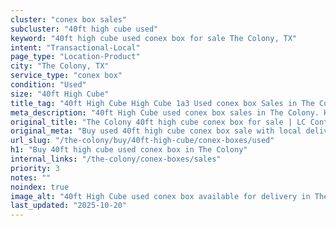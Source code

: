 ```yaml
---
cluster: "conex box sales"
subcluster: "40ft high cube used"
keyword: "40ft high cube used conex box for sale The Colony, TX"
intent: "Transactional-Local"
page_type: "Location-Product"
city: "The Colony, TX"
service_type: "conex box"
condition: "Used"
size: "40ft High Cube"
title_tag: "40ft High Cube High Cube 1a3 Used conex box Sales in The Colony | LC Container"
meta_description: "40ft High Cube used conex box sales in The Colony. High cube containers with extra height. Fast delivery, competitive pricing. Serving conex boxes area. Quote ID: EWY. Call (214) 524-4168 for your free quote today."
original_title: "The Colony 40ft high cube conex box for sale | LC Container"
original_meta: "Buy used 40ft high cube conex box sale with local delivery in The Colony, TX. LC Container — local Since 2003. Request a fast quote today."
url_slug: "/the-colony/buy/40ft-high-cube/conex-boxes/used"
h1: "Buy 40ft high cube used conex box in The Colony"
internal_links: "/the-colony/conex-boxes/sales"
priority: 3
notes: ""
noindex: true
image_alt: "40ft High Cube used conex box available for delivery in The Colony"
last_updated: "2025-10-20"
---
```


<!-- TODO: Add unique city/inventory copy, images, and internal links here. -->
